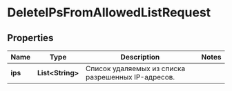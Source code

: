 

# DeleteIPsFromAllowedListRequest


## Properties

| Name | Type | Description | Notes |
|------------ | ------------- | ------------- | -------------|
|**ips** | **List&lt;String&gt;** | Список удаляемых из списка разрешенных IP-адресов. |  |



